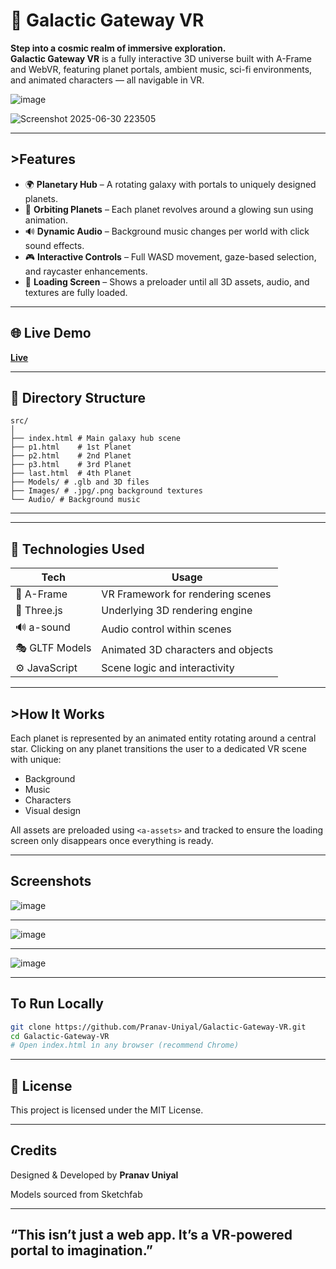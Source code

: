 # 🌌 Galactic Gateway VR

**Step into a cosmic realm of immersive exploration.**  
**Galactic Gateway VR** is a fully interactive 3D universe built with A-Frame and WebVR, featuring planet portals, ambient music, sci-fi environments, and animated characters — all navigable in VR.

![image](https://github.com/user-attachments/assets/e755f943-1112-4875-ba5c-b698312a914f)

![Screenshot 2025-06-30 223505](https://github.com/user-attachments/assets/58590c72-7b5d-4954-845e-52421cf16b3f)



---

## >Features

- 🌍 **Planetary Hub** – A rotating galaxy with portals to uniquely designed planets.
- 🔁 **Orbiting Planets** – Each planet revolves around a glowing sun using animation.
- 🔊 **Dynamic Audio** – Background music changes per world with click sound effects.
- 🎮 **Interactive Controls** – Full WASD movement, gaze-based selection, and raycaster enhancements.
- 🔄 **Loading Screen** – Shows a preloader until all 3D assets, audio, and textures are fully loaded.

---

## 🌐 Live Demo

**[Live](https://galactic-gateway-vr.netlify.app/)**

---

## 📂 Directory Structure
```
src/
│
├── index.html # Main galaxy hub scene
├── p1.html    # 1st Planet
├── p2.html    # 2nd Planet
├── p3.html    # 3rd Planet
├── last.html  # 4th Planet
├── Models/ # .glb and 3D files
├── Images/ # .jpg/.png background textures
└── Audio/ # Background music
```
---

---

## 🔧 Technologies Used

| Tech           | Usage                               |
|----------------|-------------------------------------|
| 💠 A-Frame     | VR Framework for rendering scenes   |
| 🎨 Three.js    | Underlying 3D rendering engine      |
| 🔊 a-sound     | Audio control within scenes         |
| 🎭 GLTF Models | Animated 3D characters and objects  |
| ⚙️ JavaScript  | Scene logic and interactivity       |

---

## >How It Works

Each planet is represented by an animated entity rotating around a central star. Clicking on any planet transitions the user to a dedicated VR scene with unique:

- Background
- Music
- Characters
- Visual design

All assets are preloaded using `<a-assets>` and tracked to ensure the loading screen only disappears once everything is ready.

---

##  Screenshots
![image](https://github.com/user-attachments/assets/9beb591e-3730-407f-8e35-982e854debb5)

---
![image](https://github.com/user-attachments/assets/487f16a9-d54f-4532-b7ff-b3d171d3c4ce)

---
![image](https://github.com/user-attachments/assets/f86a060f-bfef-4251-944a-5ebf13aca929)

---

##  To Run Locally

```bash
git clone https://github.com/Pranav-Uniyal/Galactic-Gateway-VR.git
cd Galactic-Gateway-VR
# Open index.html in any browser (recommend Chrome)
```
---

## 📜 License

This project is licensed under the MIT License.

---

## Credits

 Designed & Developed by **Pranav Uniyal**

 Models sourced from Sketchfab

 ---
 ## “This isn’t just a web app. It’s a VR-powered portal to imagination.”

